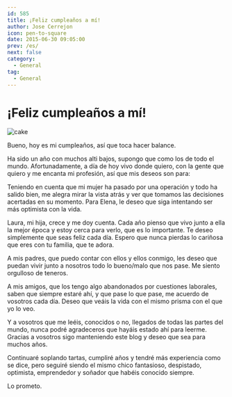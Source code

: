 ```yaml
---
id: 585
title: ¡Feliz cumpleaños a mí!
author: Jose Cerrejon
icon: pen-to-square
date: 2015-06-30 09:05:00
prev: /es/
next: false
category:
  - General
tag:
  - General
---
```


# ¡Feliz cumpleaños a mí!

![cake](/images/cake_for_jose.jpg)

Bueno, hoy es mi cumpleaños, así que toca hacer balance.

Ha sido un año con muchos alti bajos, supongo que como los de todo el mundo. Afortunadamente, a día de hoy vivo donde quiero, con la gente que quiero y me encanta mi profesión, así que mis deseos son para:

Teniendo en cuenta que mi mujer ha pasado por una operación y todo ha salido bien, me alegra mirar la vista atrás y ver que tomamos las decisiones acertadas en su momento. Para Elena, le deseo que siga intentando ser más optimista con la vida.

Laura, mi hija, crece y me doy cuenta. Cada año pienso que vivo junto a ella la mejor época y estoy cerca para verlo, que es lo importante. Te deseo simplemente que seas feliz cada día. Espero que nunca pierdas lo cariñosa que eres con tu familia, que te adora.

A mis padres, que puedo contar con ellos y ellos conmigo, les deseo que puedan vivir junto a nosotros todo lo bueno/malo que nos pase. Me siento orgulloso de teneros.

A mis amigos, que los tengo algo abandonados por cuestiones laborales, saben que siempre estaré ahí, y que pase lo que pase, me acuerdo de vosotros cada día. Deseo que veáis la vida con el mismo prisma con el que yo lo veo.

Y a vosotros que me leéis, conocidos o no, llegados de todas las partes del mundo, nunca podré agradeceros que hayáis estado ahí para leerme. Gracias a  vosotros sigo manteniendo este blog y deseo que sea para muchos años.

Continuaré soplando tartas, cumpliré años y tendré más experiencia como se dice, pero seguiré siendo el mismo chico fantasioso, despistado, optimista, emprendedor y soñador que habéis conocido siempre.

Lo prometo.